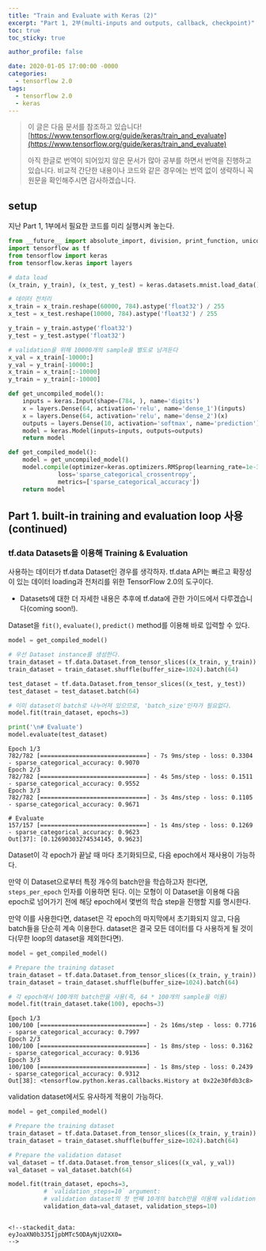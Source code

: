 ```yaml
---
title: "Train and Evaluate with Keras (2)"
excerpt: "Part 1, 2부(multi-inputs and outputs, callback, checkpoint)"
toc: true
toc_sticky: true

author_profile: false

date: 2020-01-05 17:00:00 -0000
categories: 
  - tensorflow 2.0
tags:
  - tensorflow 2.0
  - keras
---
```

> 이 글은 다음 문서를 참조하고 있습니다!
>[https://www.tensorflow.org/guide/keras/train_and_evaluate](https://www.tensorflow.org/guide/keras/train_and_evaluate)
> 
> 아직 한글로 번역이 되어있지 않은 문서가 많아 공부를 하면서 번역을 진행하고 있습니다.
> 비교적 간단한 내용이나 코드와 같은 경우에는 번역 없이 생략하니 꼭 원문을 확인해주시면 감사하겠습니다.

## setup
지난 Part 1, 1부에서 필요한 코드를 미리 실행시켜 놓는다.
```python
from __future__ import absolute_import, division, print_function, unicode_literals
import tensorflow as tf
from tensorflow import keras
from tensorflow.keras import layers

# data load
(x_train, y_train), (x_test, y_test) = keras.datasets.mnist.load_data()

# 데이터 전처리
x_train = x_train.reshape(60000, 784).astype('float32') / 255
x_test = x_test.reshape(10000, 784).astype('float32') / 255

y_train = y_train.astype('float32')
y_test = y_test.astype('float32')

# validation을 위해 10000개의 sample을 별도로 남겨둔다
x_val = x_train[-10000:]
y_val = y_train[-10000:]
x_train = x_train[:-10000]
y_train = y_train[:-10000]

def get_uncompiled_model():
    inputs = keras.Input(shape=(784, ), name='digits')
    x = layers.Dense(64, activation='relu', name='dense_1')(inputs)
    x = layers.Dense(64, activation='relu', name='dense_2')(x)
    outputs = layers.Dense(10, activation='softmax', name='prediction')(x)
    model = keras.Model(inputs=inputs, outputs=outputs)
    return model

def get_compiled_model():
    model = get_uncompiled_model()
    model.compile(optimizer=keras.optimizers.RMSprop(learning_rate=1e-3),
              loss='sparse_categorical_crossentropy',
              metrics=['sparse_categorical_accuracy'])
    return model
```
## Part 1. built-in training and evaluation loop 사용(continued)

### tf.data Datasets을 이용해 Training & Evaluation

사용하는 데이터가 tf.data Dataset인 경우를 생각하자. tf.data API는 빠르고 확장성이 있는 데이터 loading과 전처리를 위한 TensorFlow 2.0의 도구이다. 
* Datasets에 대한 더 자세한 내용은 추후에 tf.data에 관한 가이드에서 다루겠습니다(coming soon!).

Dataset을 `fit()`, `evaluate()`, `predict()` method를 이용해 바로 입력할 수 있다.

```python
model = get_compiled_model()

# 우선 Dataset instance를 생성한다.
train_dataset = tf.data.Dataset.from_tensor_slices((x_train, y_train))
train_dataset = train_dataset.shuffle(buffer_size=1024).batch(64)

test_dataset = tf.data.Dataset.from_tensor_slices((x_test, y_test))
test_dataset = test_dataset.batch(64)

# 이미 dataset이 batch로 나누어져 있으므로, 'batch_size'인자가 필요없다.
model.fit(train_dataset, epochs=3)

print('\n# Evaluate')
model.evaluate(test_dataset)
```
```
Epoch 1/3
782/782 [==============================] - 7s 9ms/step - loss: 0.3304 - sparse_categorical_accuracy: 0.9070
Epoch 2/3
782/782 [==============================] - 4s 5ms/step - loss: 0.1511 - sparse_categorical_accuracy: 0.9552
Epoch 3/3
782/782 [==============================] - 3s 4ms/step - loss: 0.1105 - sparse_categorical_accuracy: 0.9671

# Evaluate
157/157 [==============================] - 1s 4ms/step - loss: 0.1269 - sparse_categorical_accuracy: 0.9623
Out[37]: [0.12690303274534145, 0.9623]
```
Dataset이 각 epoch가 끝날 때 마다 초기화되므로, 다음 epoch에서 재사용이 가능하다.

만약 이 Dataset으로부터 특정 개수의 batch만을 학습하고자 한다면, `steps_per_epoch` 인자를 이용하면 된다. 이는 모형이 이 Dataset을 이용해 다음 epoch로 넘어가기 전에 해당 epoch에서 몇번의 학습 step을 진행할 지를 명시한다.

만약 이를 사용한다면, dataset은 각 epoch의 마지막에서 초기화되지 않고, 다음 batch들을 단순히 계속 이용한다. dataset은 결국 모든 데이터를 다 사용하게 될 것이다(무한 loop의 dataset을 제외한다면).

```python
model = get_compiled_model()

# Prepare the training dataset
train_dataset = tf.data.Dataset.from_tensor_slices((x_train, y_train))
train_dataset = train_dataset.shuffle(buffer_size=1024).batch(64)

# 각 epoch에서 100개의 batch만을 사용(즉, 64 * 100개의 sample을 이용)
model.fit(train_dataset.take(100), epochs=3)
```
```
Epoch 1/3
100/100 [==============================] - 2s 16ms/step - loss: 0.7716 - sparse_categorical_accuracy: 0.7997
Epoch 2/3
100/100 [==============================] - 1s 8ms/step - loss: 0.3162 - sparse_categorical_accuracy: 0.9136
Epoch 3/3
100/100 [==============================] - 1s 8ms/step - loss: 0.2439 - sparse_categorical_accuracy: 0.9312
Out[38]: <tensorflow.python.keras.callbacks.History at 0x22e30fdb3c8>
```
validation dataset에서도 유사하게 적용이 가능하다.
```python
model = get_compiled_model()

# Prepare the training dataset
train_dataset = tf.data.Dataset.from_tensor_slices((x_train, y_train))
train_dataset = train_dataset.shuffle(buffer_size=1024).batch(64)

# Prepare the validation dataset
val_dataset = tf.data.Dataset.from_tensor_slices((x_val, y_val))
val_dataset = val_dataset.batch(64)

model.fit(train_dataset, epochs=3,
          # `validation_steps=10` argument: 
          # validation dataset의 첫 번째 10개의 batch만을 이용해 validation 과정을 진행
          validation_data=val_dataset, validation_steps=10)
```
```

<!--stackedit_data:
eyJoaXN0b3J5IjpbMTc5ODAyNjU2XX0=
-->
